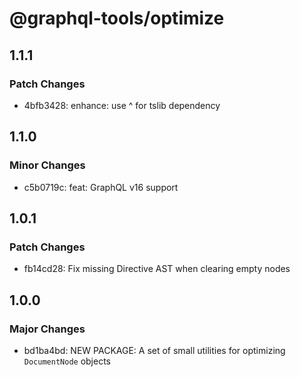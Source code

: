 # @graphql-tools/optimize

## 1.1.1

### Patch Changes

- 4bfb3428: enhance: use ^ for tslib dependency

## 1.1.0

### Minor Changes

- c5b0719c: feat: GraphQL v16 support

## 1.0.1

### Patch Changes

- fb14cd28: Fix missing Directive AST when clearing empty nodes

## 1.0.0

### Major Changes

- bd1ba4bd: NEW PACKAGE: A set of small utilities for optimizing `DocumentNode` objects
